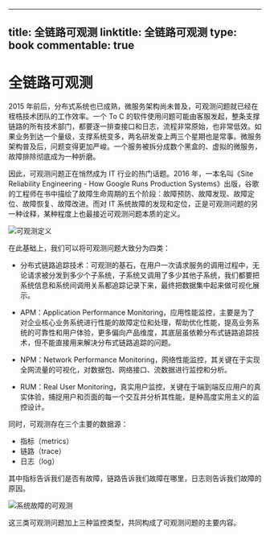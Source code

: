 
---
title: 全链路可观测
linktitle: 全链路可观测
type: book
commentable: true
---

# 全链路可观测

2015 年前后，分布式系统也已成熟，微服务架构尚未普及，可观测问题就已经在桎梏技术团队的工作效率。一个 To C 的软件使用问题可能由客服发起，整条支撑链路的所有技术部门，都要逐一排查接口和日志，流程非常原始，也非常低效。如果业务到达一个量级，支撑系统变多，两名研发查上两三个星期也是常事。微服务架构普及后，问题变得更加严峻。一个服务被拆分成数个黑盒的、虚拟的微服务，故障排除彻底成为一种折磨。

因此，可观测问题正在悄然成为 IT 行业的热门话题。2016 年，一本名叫《Site Reliability Engineering - How Google Runs Production Systems》出版，谷歌的工程师在书中描绘了故障生命周期的五个阶段：故障预防、故障发现、故障定位、故障恢复、故障改进。而对 IT 系统故障的发现和定位，正是可观测问题的另一种诠释，某种程度上也最接近可观测问题本质的定义。

![可观测定义](https://assets.ng-tech.icu/item/20230302215854.png)

在此基础上，我们可以将可观测问题大致分为四类：

- 分布式链路追踪技术：可观测的基石，在用户一次请求服务的调⽤过程中，无论请求被分发到多少个子系统，子系统又调用了多少其他子系统，我们都要把系统信息和系统间调用关系都追踪记录下来，最终把数据集中起来做可视化展示。

- APM：Application Performance Monitoring，应用性能监控，主要是为了对企业核心业务系统进行性能的故障定位和处理，帮助优化性能，提高业务系统的可靠性和用户体验，更多偏向产品维度，其底层虽依赖分布式链路追踪技术，但不能直接用来解决分布式链路追踪的问题。

- NPM：Network Performance Monitoring，网络性能监控，其关键在于实现全网流量的可视化，对数据包、网络接口、流数据进行监控和分析。

- RUM：Real User Monitoring，真实用户监控，关键在于端到端反应用户的真实体验，捕捉用户和页面的每一个交互并分析其性能，是种高度实用主义的监控设计。

同时，可观测存在三个主要的数据源：

- 指标（metrics）
- 链路（trace）
- 日志（log）

其中指标告诉我们是否有故障，链路告诉我们故障在哪里，日志则告诉我们故障的原因。

![系统故障的可观测](https://assets.ng-tech.icu/item/20230302220054.png)

这三类可观测问题加上三种监控类型，共同构成了可观测问题的主要内容。

    